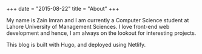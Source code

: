 +++
date = "2015-08-22"
title = "About"
+++

My name is Zain Imran and I am currently a Computer Science student at Lahore University of Management Sciences. I love front-end web development and hence, I am always on the lookout for interesting projects.

This blog is built with Hugo, and deployed using Netlify.